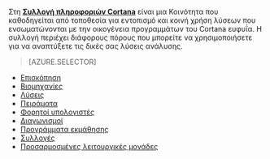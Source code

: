 Στη **[Συλλογή πληροφοριών Cortana](http://gallery.cortanaintelligence.com)** είναι μια Κοινότητα που καθοδηγείται από τοποθεσία για εντοπισμό και κοινή χρήση λύσεων που ενσωματώνονται με την οικογένεια προγραμμάτων του Cortana ευφυΐα.
Η συλλογή περιέχει διάφορους πόρους που μπορείτε να χρησιμοποιήσετε για να αναπτύξετε τις δικές σας λύσεις ανάλυσης.

> [AZURE.SELECTOR]
- [Επισκόπηση](machine-learning-gallery-how-to-use-contribute-publish.md)
- [Βιομηχανίες](machine-learning-gallery-industries.md)
- [Λύσεις](machine-learning-gallery-solutions.md)
- [Πειράματα](machine-learning-gallery-experiments.md)
- [Φορητοί υπολογιστές](machine-learning-gallery-jupyter-notebooks.md)
- [Διαγωνισμοί](machine-learning-gallery-competitions.md)
- [Προγράμματα εκμάθησης](machine-learning-gallery-tutorials.md)
- [Συλλογές](machine-learning-gallery-collections.md)
- [Προσαρμοσμένες λειτουργικές μονάδες](machine-learning-gallery-custom-modules.md)
